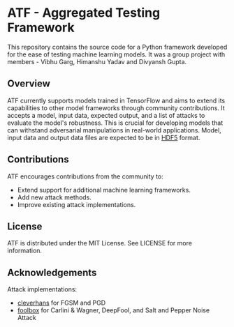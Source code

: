 # ATF - Aggregated Testing Framework

This repository contains the source code for a Python framework developed for the ease of testing machine learning models. It was a group project with members - 
Vibhu Garg, Himanshu Yadav and Divyansh Gupta. 

## Overview

ATF currently supports models trained in TensorFlow and aims to extend its capabilities to other model frameworks through community contributions. It accepts a 
model, input data, expected output, and a list of attacks to evaluate the model's robustness. This is crucial for developing models that can withstand adversarial 
manipulations in real-world applications.
Model, input data and output data files are expected to be in [HDF5](https://docs.h5py.org/en/stable/) format.

## Contributions

ATF encourages contributions from the community to:
- Extend support for additional machine learning frameworks.
- Add new attack methods.
- Improve existing attack implementations.

## License

ATF is distributed under the MIT License. See LICENSE for more information.

## Acknowledgements

Attack implementations:
- [cleverhans](https://github.com/cleverhans-lab/cleverhans) for FGSM and PGD
- [foolbox](https://github.com/bethgelab/foolbox) for Carlini & Wagner, DeepFool, and Salt and Pepper Noise Attack
